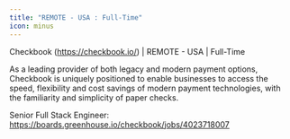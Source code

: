 ```yaml
---
title: "REMOTE - USA : Full-Time"
icon: minus
---
```

Checkbook (<a href="https:&#x2F;&#x2F;checkbook.io&#x2F;" rel="nofollow">https:&#x2F;&#x2F;checkbook.io&#x2F;</a>) | REMOTE - USA | Full-Time

As a leading provider of both legacy and modern payment options, Checkbook is uniquely positioned to enable businesses to access the speed, flexibility and cost savings of modern payment technologies, with the familiarity and simplicity of paper checks.

Senior Full Stack Engineer: <a href="https:&#x2F;&#x2F;boards.greenhouse.io&#x2F;checkbook&#x2F;jobs&#x2F;4023718007" rel="nofollow">https:&#x2F;&#x2F;boards.greenhouse.io&#x2F;checkbook&#x2F;jobs&#x2F;4023718007</a>

